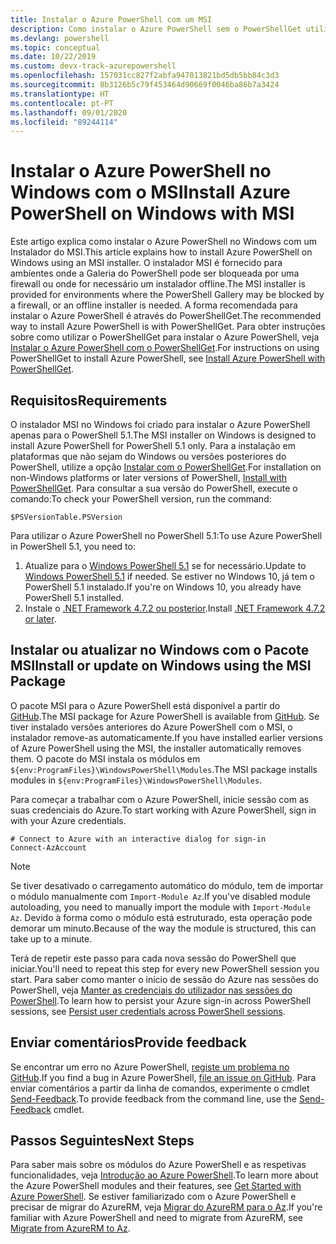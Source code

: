 ```yaml
---
title: Instalar o Azure PowerShell com um MSI
description: Como instalar o Azure PowerShell sem o PowerShellGet utilizar um MSI
ms.devlang: powershell
ms.topic: conceptual
ms.date: 10/22/2019
ms.custom: devx-track-azurepowershell
ms.openlocfilehash: 157031cc827f2abfa947013821bd5db5bb84c3d3
ms.sourcegitcommit: 8b3126b5c79f453464d90669f0046ba86b7a3424
ms.translationtype: HT
ms.contentlocale: pt-PT
ms.lasthandoff: 09/01/2020
ms.locfileid: "89244114"
---
```

# <a name="install-azure-powershell-on-windows-with-msi"></a><span data-ttu-id="a3156-103">Instalar o Azure PowerShell no Windows com o MSI</span><span class="sxs-lookup"><span data-stu-id="a3156-103">Install Azure PowerShell on Windows with MSI</span></span>

<span data-ttu-id="a3156-104">Este artigo explica como instalar o Azure PowerShell no Windows com um Instalador do MSI.</span><span class="sxs-lookup"><span data-stu-id="a3156-104">This article explains how to install Azure PowerShell on Windows using an MSI installer.</span></span> <span data-ttu-id="a3156-105">O instalador MSI é fornecido para ambientes onde a Galeria do PowerShell pode ser bloqueada por uma firewall ou onde for necessário um instalador offline.</span><span class="sxs-lookup"><span data-stu-id="a3156-105">The MSI installer is provided for environments where the PowerShell Gallery may be blocked by a firewall, or an offline installer is needed.</span></span> <span data-ttu-id="a3156-106">A forma recomendada para instalar o Azure PowerShell é através do PowerShellGet.</span><span class="sxs-lookup"><span data-stu-id="a3156-106">The recommended way to install Azure PowerShell is with PowerShellGet.</span></span> <span data-ttu-id="a3156-107">Para obter instruções sobre como utilizar o PowerShellGet para instalar o Azure PowerShell, veja [Instalar o Azure PowerShell com o PowerShellGet](install-az-ps.md).</span><span class="sxs-lookup"><span data-stu-id="a3156-107">For instructions on using PowerShellGet to install Azure PowerShell, see [Install Azure PowerShell with PowerShellGet](install-az-ps.md).</span></span>

## <a name="requirements"></a><span data-ttu-id="a3156-108">Requisitos</span><span class="sxs-lookup"><span data-stu-id="a3156-108">Requirements</span></span>

<span data-ttu-id="a3156-109">O instalador MSI no Windows foi criado para instalar o Azure PowerShell apenas para o PowerShell 5.1.</span><span class="sxs-lookup"><span data-stu-id="a3156-109">The MSI installer on Windows is designed to install Azure PowerShell for PowerShell 5.1 only.</span></span> <span data-ttu-id="a3156-110">Para a instalação em plataformas que não sejam do Windows ou versões posteriores do PowerShell, utilize a opção [Instalar com o PowerShellGet](install-az-ps.md).</span><span class="sxs-lookup"><span data-stu-id="a3156-110">For installation on non-Windows platforms or later versions of PowerShell, [Install with PowerShellGet](install-az-ps.md).</span></span> <span data-ttu-id="a3156-111">Para consultar a sua versão do PowerShell, execute o comando:</span><span class="sxs-lookup"><span data-stu-id="a3156-111">To check your PowerShell version, run the command:</span></span>

```powershell-interactive
$PSVersionTable.PSVersion
```

<span data-ttu-id="a3156-112">Para utilizar o Azure PowerShell no PowerShell 5.1:</span><span class="sxs-lookup"><span data-stu-id="a3156-112">To use Azure PowerShell in PowerShell 5.1, you need to:</span></span>

1. <span data-ttu-id="a3156-113">Atualize para o [Windows PowerShell 5.1](/powershell/scripting/windows-powershell/install/installing-windows-powershell#upgrading-existing-windows-powershell) se for necessário.</span><span class="sxs-lookup"><span data-stu-id="a3156-113">Update to [Windows PowerShell 5.1](/powershell/scripting/windows-powershell/install/installing-windows-powershell#upgrading-existing-windows-powershell) if needed.</span></span> <span data-ttu-id="a3156-114">Se estiver no Windows 10, já tem o PowerShell 5.1 instalado.</span><span class="sxs-lookup"><span data-stu-id="a3156-114">If you're on Windows 10, you already have PowerShell 5.1 installed.</span></span>
2. <span data-ttu-id="a3156-115">Instale o [.NET Framework 4.7.2 ou posterior](/dotnet/framework/install).</span><span class="sxs-lookup"><span data-stu-id="a3156-115">Install [.NET Framework 4.7.2 or later](/dotnet/framework/install).</span></span>

## <a name="install-or-update-on-windows-using-the-msi-package"></a><span data-ttu-id="a3156-116">Instalar ou atualizar no Windows com o Pacote MSI</span><span class="sxs-lookup"><span data-stu-id="a3156-116">Install or update on Windows using the MSI Package</span></span>

<span data-ttu-id="a3156-117">O pacote MSI para o Azure PowerShell está disponível a partir do [GitHub](https://github.com/Azure/azure-powershell/releases/tag/v2.8.0-October2019).</span><span class="sxs-lookup"><span data-stu-id="a3156-117">The MSI package for Azure PowerShell is available from [GitHub](https://github.com/Azure/azure-powershell/releases/tag/v2.8.0-October2019).</span></span> <span data-ttu-id="a3156-118">Se tiver instalado versões anteriores do Azure PowerShell com o MSI, o instalador remove-as automaticamente.</span><span class="sxs-lookup"><span data-stu-id="a3156-118">If you have installed earlier versions of Azure PowerShell using the MSI, the installer automatically removes them.</span></span> <span data-ttu-id="a3156-119">O pacote do MSI instala os módulos em `${env:ProgramFiles}\WindowsPowerShell\Modules`.</span><span class="sxs-lookup"><span data-stu-id="a3156-119">The MSI package installs modules in `${env:ProgramFiles}\WindowsPowerShell\Modules`.</span></span>

<span data-ttu-id="a3156-120">Para começar a trabalhar com o Azure PowerShell, inicie sessão com as suas credenciais do Azure.</span><span class="sxs-lookup"><span data-stu-id="a3156-120">To start working with Azure PowerShell, sign in with your Azure credentials.</span></span>

```powershell-interactive
# Connect to Azure with an interactive dialog for sign-in
Connect-AzAccount
```

> [!NOTE]
> <span data-ttu-id="a3156-121">Se tiver desativado o carregamento automático do módulo, tem de importar o módulo manualmente com `Import-Module Az`.</span><span class="sxs-lookup"><span data-stu-id="a3156-121">If you've disabled module autoloading, you need to manually import the module with `Import-Module Az`.</span></span> <span data-ttu-id="a3156-122">Devido à forma como o módulo está estruturado, esta operação pode demorar um minuto.</span><span class="sxs-lookup"><span data-stu-id="a3156-122">Because of the way the module is structured, this can take up to a minute.</span></span>

<span data-ttu-id="a3156-123">Terá de repetir este passo para cada nova sessão do PowerShell que iniciar.</span><span class="sxs-lookup"><span data-stu-id="a3156-123">You'll need to repeat this step for every new PowerShell session you start.</span></span> <span data-ttu-id="a3156-124">Para saber como manter o início de sessão do Azure nas sessões do PowerShell, veja [Manter as credenciais do utilizador nas sessões do PowerShell](context-persistence.md).</span><span class="sxs-lookup"><span data-stu-id="a3156-124">To learn how to persist your Azure sign-in across PowerShell sessions, see [Persist user credentials across PowerShell sessions](context-persistence.md).</span></span>

## <a name="provide-feedback"></a><span data-ttu-id="a3156-125">Enviar comentários</span><span class="sxs-lookup"><span data-stu-id="a3156-125">Provide feedback</span></span>

<span data-ttu-id="a3156-126">Se encontrar um erro no Azure PowerShell, [registe um problema no GitHub](https://github.com/Azure/azure-powershell/issues).</span><span class="sxs-lookup"><span data-stu-id="a3156-126">If you find a bug in Azure PowerShell, [file an issue on GitHub](https://github.com/Azure/azure-powershell/issues).</span></span> <span data-ttu-id="a3156-127">Para enviar comentários a partir da linha de comandos, experimente o cmdlet [Send-Feedback](/powershell/module/az.accounts/send-feedback).</span><span class="sxs-lookup"><span data-stu-id="a3156-127">To provide feedback from the command line, use the [Send-Feedback](/powershell/module/az.accounts/send-feedback) cmdlet.</span></span>

## <a name="next-steps"></a><span data-ttu-id="a3156-128">Passos Seguintes</span><span class="sxs-lookup"><span data-stu-id="a3156-128">Next Steps</span></span>

<span data-ttu-id="a3156-129">Para saber mais sobre os módulos do Azure PowerShell e as respetivas funcionalidades, veja [Introdução ao Azure PowerShell](get-started-azureps.md).</span><span class="sxs-lookup"><span data-stu-id="a3156-129">To learn more about the Azure PowerShell modules and their features, see [Get Started with Azure PowerShell](get-started-azureps.md).</span></span> <span data-ttu-id="a3156-130">Se estiver familiarizado com o Azure PowerShell e precisar de migrar do AzureRM, veja [Migrar do AzureRM para o Az](migrate-from-azurerm-to-az.md).</span><span class="sxs-lookup"><span data-stu-id="a3156-130">If you're familiar with Azure PowerShell and need to migrate from AzureRM, see [Migrate from AzureRM to Az](migrate-from-azurerm-to-az.md).</span></span>
